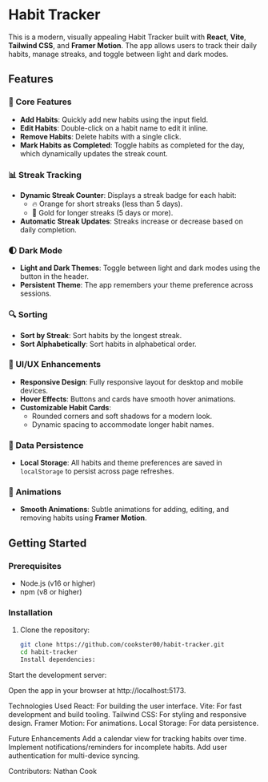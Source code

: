 # Habit Tracker

This is a modern, visually appealing Habit Tracker built with **React**, **Vite**, **Tailwind CSS**, and **Framer Motion**. The app allows users to track their daily habits, manage streaks, and toggle between light and dark modes.

## Features

### 🌟 Core Features
- **Add Habits**: Quickly add new habits using the input field.
- **Edit Habits**: Double-click on a habit name to edit it inline.
- **Remove Habits**: Delete habits with a single click.
- **Mark Habits as Completed**: Toggle habits as completed for the day, which dynamically updates the streak count.

### 📊 Streak Tracking
- **Dynamic Streak Counter**: Displays a streak badge for each habit:
  - 🔥 Orange for short streaks (less than 5 days).
  - 💪 Gold for longer streaks (5 days or more).
- **Automatic Streak Updates**: Streaks increase or decrease based on daily completion.

### 🌓 Dark Mode
- **Light and Dark Themes**: Toggle between light and dark modes using the button in the header.
- **Persistent Theme**: The app remembers your theme preference across sessions.

### 🔍 Sorting
- **Sort by Streak**: Sort habits by the longest streak.
- **Sort Alphabetically**: Sort habits in alphabetical order.

### 🎨 UI/UX Enhancements
- **Responsive Design**: Fully responsive layout for desktop and mobile devices.
- **Hover Effects**: Buttons and cards have smooth hover animations.
- **Customizable Habit Cards**:
  - Rounded corners and soft shadows for a modern look.
  - Dynamic spacing to accommodate longer habit names.

### 💾 Data Persistence
- **Local Storage**: All habits and theme preferences are saved in `localStorage` to persist across page refreshes.

### 🎥 Animations
- **Smooth Animations**: Subtle animations for adding, editing, and removing habits using **Framer Motion**.

## Getting Started

### Prerequisites
- Node.js (v16 or higher)
- npm (v8 or higher)

### Installation
1. Clone the repository:
   ```bash
   git clone https://github.com/cookster00/habit-tracker.git
   cd habit-tracker
   Install dependencies:

Start the development server:

Open the app in your browser at http://localhost:5173.

Technologies Used
    React: For building the user interface.
    Vite: For fast development and build tooling.
    Tailwind CSS: For styling and responsive design.
    Framer Motion: For animations.
    Local Storage: For data persistence.

Future Enhancements
Add a calendar view for tracking habits over time.
Implement notifications/reminders for incomplete habits.
Add user authentication for multi-device syncing.

Contributors:
    Nathan Cook


